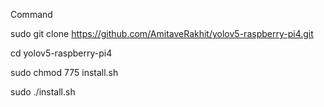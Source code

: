 Command

sudo git clone https://github.com/AmitaveRakhit/yolov5-raspberry-pi4.git

cd yolov5-raspberry-pi4

sudo chmod 775 install.sh

sudo ./install.sh
